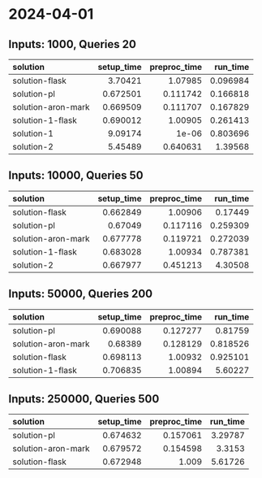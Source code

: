 # 2024-04-01

## Inputs: 1000, Queries 20

| solution           |   setup_time |   preproc_time |   run_time |
|:-------------------|-------------:|---------------:|-----------:|
| solution-flask     |     3.70421  |       1.07985  |   0.096984 |
| solution-pl        |     0.672501 |       0.111742 |   0.166818 |
| solution-aron-mark |     0.669509 |       0.111707 |   0.167829 |
| solution-1-flask   |     0.690012 |       1.00905  |   0.261413 |
| solution-1         |     9.09174  |       1e-06    |   0.803696 |
| solution-2         |     5.45489  |       0.640631 |   1.39568  |

## Inputs: 10000, Queries 50

| solution           |   setup_time |   preproc_time |   run_time |
|:-------------------|-------------:|---------------:|-----------:|
| solution-flask     |     0.662849 |       1.00906  |   0.17449  |
| solution-pl        |     0.67049  |       0.117116 |   0.259309 |
| solution-aron-mark |     0.677778 |       0.119721 |   0.272039 |
| solution-1-flask   |     0.683028 |       1.00934  |   0.787381 |
| solution-2         |     0.667977 |       0.451213 |   4.30508  |

## Inputs: 50000, Queries 200

| solution           |   setup_time |   preproc_time |   run_time |
|:-------------------|-------------:|---------------:|-----------:|
| solution-pl        |     0.690088 |       0.127277 |   0.81759  |
| solution-aron-mark |     0.68389  |       0.128129 |   0.818526 |
| solution-flask     |     0.698113 |       1.00932  |   0.925101 |
| solution-1-flask   |     0.706835 |       1.00894  |   5.60227  |

## Inputs: 250000, Queries 500

| solution           |   setup_time |   preproc_time |   run_time |
|:-------------------|-------------:|---------------:|-----------:|
| solution-pl        |     0.674632 |       0.157061 |    3.29787 |
| solution-aron-mark |     0.679572 |       0.154598 |    3.3153  |
| solution-flask     |     0.672948 |       1.009    |    5.61726 |